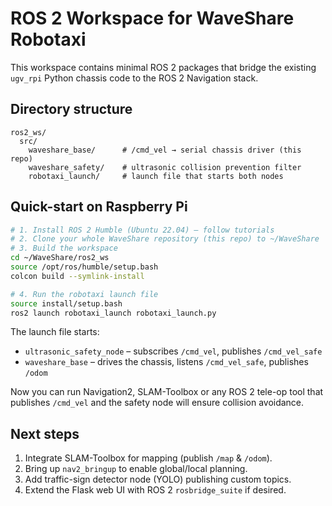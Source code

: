 # ROS 2 Workspace for WaveShare Robotaxi

This workspace contains minimal ROS 2 packages that bridge the existing
`ugv_rpi` Python chassis code to the ROS 2 Navigation stack.

## Directory structure
```
ros2_ws/
  src/
    waveshare_base/      # /cmd_vel → serial chassis driver (this repo)
    waveshare_safety/    # ultrasonic collision prevention filter
    robotaxi_launch/     # launch file that starts both nodes
```

## Quick-start on Raspberry Pi
```bash
# 1. Install ROS 2 Humble (Ubuntu 22.04) – follow tutorials
# 2. Clone your whole WaveShare repository (this repo) to ~/WaveShare
# 3. Build the workspace
cd ~/WaveShare/ros2_ws
source /opt/ros/humble/setup.bash
colcon build --symlink-install

# 4. Run the robotaxi launch file
source install/setup.bash
ros2 launch robotaxi_launch robotaxi_launch.py
```

The launch file starts:
* `ultrasonic_safety_node`   – subscribes `/cmd_vel`, publishes `/cmd_vel_safe`
* `waveshare_base`           – drives the chassis, listens `/cmd_vel_safe`, publishes `/odom`

Now you can run Navigation2, SLAM-Toolbox or any ROS 2 tele-op tool that
publishes `/cmd_vel` and the safety node will ensure collision avoidance.

## Next steps
1. Integrate SLAM-Toolbox for mapping (publish `/map` & `/odom`).
2. Bring up `nav2_bringup` to enable global/local planning.
3. Add traffic-sign detector node (YOLO) publishing custom topics.
4. Extend the Flask web UI with ROS 2 `rosbridge_suite` if desired. 